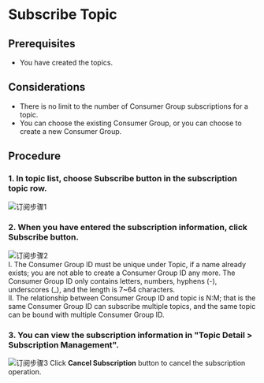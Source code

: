 # Subscribe Topic
## Prerequisites
- You have created the topics.

## Considerations
- There is no limit to the number of Consumer Group subscriptions for a topic.
- You can choose the existing Consumer Group, or you can choose to create a new Consumer Group.


## Procedure
### 1. In topic list, choose **Subscribe** button in the subscription topic row.

![订阅步骤1](https://github.com/jdcloudcom/en/blob/messagequeue/image/Internet-Middleware/Message-Queue/订阅-01.png)

### 2. When you have entered the subscription information, click **Subscribe** button.

![订阅步骤2](https://github.com/jdcloudcom/en/blob/messagequeue/image/Internet-Middleware/Message-Queue/订阅-02.png)  
I. The Consumer Group ID must be unique under Topic, if a name already exists; you are not able to create a Consumer Group ID any more. The Consumer Group ID only contains letters, numbers, hyphens (-), underscores (_), and the length is 7~64 characters.  
II. The relationship between Consumer Group ID and topic is N:M; that is the same Consumer Group ID can subscribe multiple topics, and the same topic can be bound with multiple Consumer Group ID.  

### 3. You can view the subscription information in "Topic Detail > Subscription Management".

![订阅步骤3](https://github.com/jdcloudcom/en/blob/messagequeue/image/Internet-Middleware/Message-Queue/订阅-03.png)
Click **Cancel Subscription** button to cancel the subscription operation.
